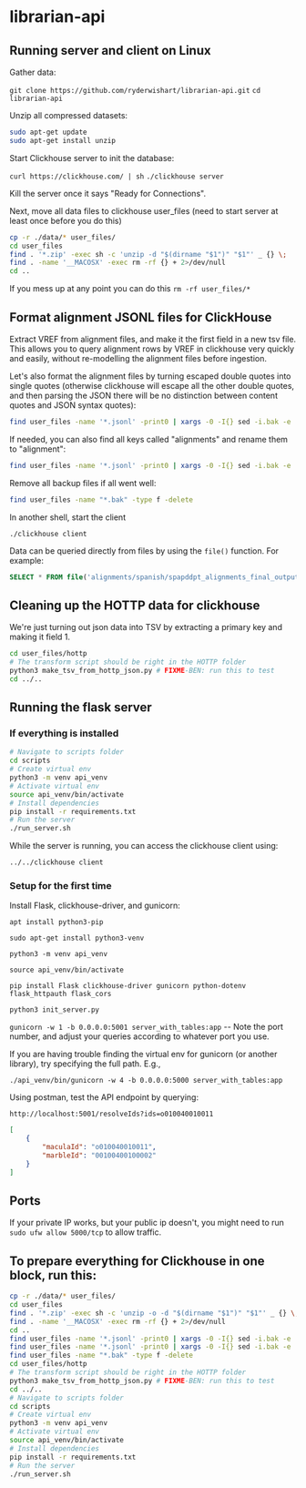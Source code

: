 # librarian-api

## Running server and client on Linux

Gather data:

`git clone https://github.com/ryderwishart/librarian-api.git`
`cd librarian-api`

Unzip all compressed datasets:

```bash
sudo apt-get update
sudo apt-get install unzip
```

Start Clickhouse server to init the database:

`curl https://clickhouse.com/ | sh`
`./clickhouse server`

Kill the server once it says "Ready for Connections".

Next, move all data files to clickhouse user_files (need to start server at least once before you do this)

```bash
cp -r ./data/* user_files/
cd user_files
find . '*.zip' -exec sh -c 'unzip -d "$(dirname "$1")" "$1"' _ {} \;
find . -name '__MACOSX' -exec rm -rf {} + 2>/dev/null
cd ..
```


If you mess up at any point you can do this 
`rm -rf user_files/*`

## Format alignment JSONL files for ClickHouse

Extract VREF from alignment files, and make it the first field in a new tsv file. This allows you to query alignment rows by VREF in clickhouse very quickly and easily, without re-modelling the alignment files before ingestion.

Let's also format the alignment files by turning escaped double quotes into single quotes (otherwise clickhouse will escape all the other double quotes, and then parsing the JSON there will be no distinction between content quotes and JSON syntax quotes):

```bash
find user_files -name '*.jsonl' -print0 | xargs -0 -I{} sed -i.bak -e 's/{"vref": "\([^"]*\)".*/\1\t&/' -e 's/\\\?"/'\''/g' {}
```


If needed, you can also find all keys called "alignments" and rename them to "alignment":

```bash
find user_files -name '*.jsonl' -print0 | xargs -0 -I{} sed -i.bak -e 's/"alignments"/"alignment"/g' {}
```

Remove all backup files if all went well:

```bash
find user_files -name "*.bak" -type f -delete
```

In another shell, start the client

`./clickhouse client`

Data can be queried directly from files by using the `file()` function. For example:

```sql
SELECT * FROM file('alignments/spanish/spapddpt_alignments_final_output.jsonl', 'TSV') LIMIT 1
```

## Cleaning up the HOTTP data for clickhouse

We're just turning out json data into TSV by extracting a primary key and making it field 1.

```bash
cd user_files/hottp
# The transform script should be right in the HOTTP folder
python3 make_tsv_from_hottp_json.py # FIXME-BEN: run this to test
cd ../..
```

## Running the flask server

### If everything is installed

```bash
# Navigate to scripts folder
cd scripts
# Create virtual env
python3 -m venv api_venv
# Activate virtual env
source api_venv/bin/activate
# Install dependencies
pip install -r requirements.txt
# Run the server
./run_server.sh 
```

While the server is running, you can access the clickhouse client using:

```bash
../../clickhouse client
```

### Setup for the first time

Install Flask, clickhouse-driver, and gunicorn:

`apt install python3-pip`

`sudo apt-get install python3-venv`

`python3 -m venv api_venv`

`source api_venv/bin/activate`

`pip install Flask clickhouse-driver gunicorn python-dotenv flask_httpauth flask_cors`

`python3 init_server.py`

`gunicorn -w 1 -b 0.0.0.0:5001 server_with_tables:app` -- Note the port number, and adjust your queries according to whatever port you use.


If you are having trouble finding the virtual env for gunicorn (or another library), try specifying the full path. E.g.,

`./api_venv/bin/gunicorn -w 4 -b 0.0.0.0:5000 server_with_tables:app`

Using postman, test the API endpoint by querying:

`http://localhost:5001/resolveIds?ids=o010040010011`

```json
[
    {
        "maculaId": "o010040010011",
        "marbleId": "00100400100002"
    }
]
```

## Ports

If your private IP works, but your public ip doesn't, you might need to run `sudo ufw allow 5000/tcp` to allow traffic.

## To prepare everything for Clickhouse in one block, run this:

```bash
cp -r ./data/* user_files/
cd user_files
find . '*.zip' -exec sh -c 'unzip -o -d "$(dirname "$1")" "$1"' _ {} \;
find . -name '__MACOSX' -exec rm -rf {} + 2>/dev/null
cd ..
find user_files -name '*.jsonl' -print0 | xargs -0 -I{} sed -i.bak -e 's/{"vref": "\([^"]*\)".*/\1\t&/' -e 's/\\"/'\''/g'  -e 's/\\\x27/\x27/g' {}
find user_files -name '*.jsonl' -print0 | xargs -0 -I{} sed -i.bak -e 's/"alignments"/"alignment"/g' {}
find user_files -name "*.bak" -type f -delete
cd user_files/hottp
# The transform script should be right in the HOTTP folder
python3 make_tsv_from_hottp_json.py # FIXME-BEN: run this to test
cd ../..
# Navigate to scripts folder
cd scripts
# Create virtual env
python3 -m venv api_venv
# Activate virtual env
source api_venv/bin/activate
# Install dependencies
pip install -r requirements.txt
# Run the server
./run_server.sh 
```

